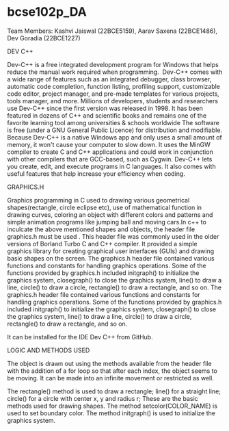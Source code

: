 # bcse102p_DA
Team Members: Kashvi Jaiswal (22BCE5159), Aarav Saxena (22BCE1486), Dev Goradia (22BCE1227)


DEV C++

Dev-C++ is a free integrated development program for Windows that helps reduce the manual work required when programming.  Dev-C++ comes with a wide range of features such as an integrated debugger, class browser, automatic code completion, function listing, profiling support, customizable code editor, project manager, and pre-made templates for various projects, tools manager, and more.
Millions of developers, students and researchers use Dev-C++ since the first version was released in 1998. It has been featured in dozens of C++ and scientific books and remains one of the favorite learning tool among universities & schools worldwide
The software is free (under a GNU General Public Licence) for distribution and modifiable.
Because Dev-C++ is a native Windows app and only uses a small amount of memory, it won't cause your computer to slow down. It uses the MinGW compiler to create C and C++ applications and could work in conjunction with other compilers that are GCC-based, such as Cygwin.
Dev-C++ lets you create, edit, and execute programs in C languages. It also comes with useful features that help increase your efficiency when coding.  


GRAPHICS.H

Graphics programming in C used to drawing various geometrical shapes(rectangle, circle eclipse etc), use of mathematical function in drawing curves, coloring an object with different colors and patterns and simple animation programs like jumping ball and moving cars.In c++ to inculcate the above mentioned shapes and objects, the header file graphics.h must be used . This header file was commonly used in the older versions of Borland Turbo C and C++ compiler. It provided a simple graphics library for creating graphical user interfaces (GUIs) and drawing basic shapes on the screen.
The graphics.h header file contained various functions and constants for handling graphics operations. Some of the functions provided by graphics.h included initgraph() to initialize the graphics system, closegraph() to close the graphics system, line() to draw a line, circle() to draw a circle, rectangle() to draw a rectangle, and so on.
The graphics.h header file contained various functions and constants for handling graphics operations. Some of the functions provided by graphics.h included initgraph() to initialize the graphics system, closegraph() to close the graphics system, line() to draw a line, circle() to draw a circle, rectangle() to draw a rectangle, and so on.

It can be installed for the IDE Dev C++ from GitHub.

LOGIC AND METHODS USED 

The object is drawn out using the methods available from the header file with the addition of a for loop so that after each index, the object seems to be moving. It can be made into an infinite movement or restricted as well. 

The rectangle() method is used to draw a rectangle; 
line() for a straight line;
circle() for a circle with center x, y and radius r;
These are the basic methods used for drawing shapes.
The method setcolor(COLOR_NAME) is used to set boundary color.
The method initgraph() is used to initialize the graphics system.

